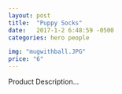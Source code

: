 ```yaml
---
layout: post
title:  "Puppy Socks"
date:   2017-1-2 6:48:59 -0500
categories: hero people

img: "mugwithball.JPG"
price: "6"
---
```

Product Description...
